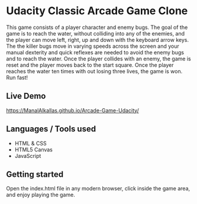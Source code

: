 ﻿# Udacity Classic Arcade Game Clone


 This game consists of a player character and enemy bugs. The goal of the game is to reach the water, without colliding into any of the enemies, and the player can move left, right, up and down with the keyboard arrow keys. The the killer bugs move in varying speeds across the screen and your manual dexterity and quick reflexes are needed to avoid the enemy bugs and to reach the water. Once the player collides with an enemy, the game is reset and the player moves back to the start square. Once the player reaches the water ten times with out losing three lives, the game is won. Run fast!

 ## Live Demo

https://ManalAlkallas.github.io/Arcade-Game-Udacity/

 ## Languages / Tools used

* HTML & CSS
* HTML5 Canvas
* JavaScript

## Getting started
Open the index.html file in any modern browser, click inside the game area, and enjoy playing the game.

 

 



